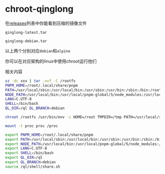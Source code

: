 # chroot-qinglong

在[releases](https://github.com/Fansirsqi/chroot-qinglong/releases)列表中你能看到压缩的镜像文件

`qinglong-latest.tar`

`qinglong-debian.tar`

以上两个分别对应`debian`和`alpine`

你可以在对应架构的linux中使用chroot运行他们

相关内容
```bash
xz -dc xxx | tar -xvf -C /rootfs
PNPM_HOME=/root/.local/share/pnpm
PATH=/usr/local/sbin:/usr/local/bin:/usr/sbin:/usr/bin:/sbin:/bin:/root/.local/share/pnpm:/root/.local/share/pnpm/global/5/node
NODE_PATH=/usr/local/bin:/usr/local/pnpm-global/5/node_modules:/usr/local/lib/node_modules:/root/.local/share/pnpm/global/5/nod
LANG=C.UTF-8
SHELL=/bin/bash
QL_DIR=/ql QL_BRANCH=debian

chroot /rootfs /usr/bin/env -i HOME=/root TMPDIR=/tmp PATH=/usr/local/sbin:/usr/local/bin:/usr/sbin:/usr/bin:/sbin:/bin TERM=linux QL_DIR=/ql QL_BRANCH=debian /bin/bash

mount -t proc proc /proc

export PNPM_HOME=/root/.local/share/pnpm
export PATH=/usr/local/sbin:/usr/local/bin:/usr/sbin:/usr/bin:/sbin:/bin:/root/.local/share/pnpm:/root/.local/share/pnpm/global/5/node_modules:$PNPM_HOME
export NODE_PATH=/usr/local/bin:/usr/local/pnpm-global/5/node_modules:/usr/local/lib/node_modules:/root/.local/share/pnpm/global/5/node_modules
export LANG=C.UTF-8
export SHELL=/bin/bash
export QL_DIR=/ql
export QL_BRANCH=debian
source /ql/shell/share.sh
```

